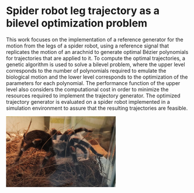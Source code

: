 # Spider robot leg trajectory as a bilevel optimization problem
This work focuses on the implementation of a reference generator for the motion from the legs of a spider robot, using a reference signal that replicates the motion of an arachnid to generate optimal Bézier polynomials for trajectories that are applied to it. To compute the optimal trajectories, a genetic algorithm is used to solve a bilevel problem, where the upper level corresponds to the number of polynomials required to emulate the biological motion and the lower level corresponds to the optimization of the parameters for each polynomial. The performance function of the upper level also considers the computational cost in order to minimize the resources required to implement the trajectory generator. The optimized trajectory generator is evaluated on a spider robot implemented in a simulation environment to assure that the resulting trajectories are feasible.

<img src="imagenes/refineria.jpeg" alt="Descripción" width="300"/>


